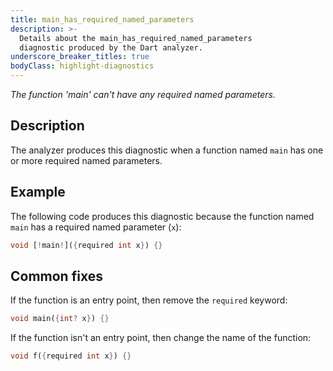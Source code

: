 ```yaml
---
title: main_has_required_named_parameters
description: >-
  Details about the main_has_required_named_parameters
  diagnostic produced by the Dart analyzer.
underscore_breaker_titles: true
bodyClass: highlight-diagnostics
---
```


_The function 'main' can't have any required named parameters._

## Description

The analyzer produces this diagnostic when a function named `main` has one
or more required named parameters.

## Example

The following code produces this diagnostic because the function named
`main` has a required named parameter (`x`):

```dart
void [!main!]({required int x}) {}
```

## Common fixes

If the function is an entry point, then remove the `required` keyword:

```dart
void main({int? x}) {}
```

If the function isn't an entry point, then change the name of the function:

```dart
void f({required int x}) {}
```
